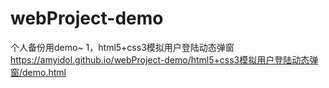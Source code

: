 # webProject-demo
个人备份用demo~
1，html5+css3模拟用户登陆动态弹窗<br/>
https://amyidol.github.io/webProject-demo/html5+css3模拟用户登陆动态弹窗/demo.html
